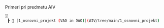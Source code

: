 Primeri pri predmetu AIV

```bash
🗄️ 
 ┣ 📂 [1_osnovni_projekt (VAO in DAO)](AIV/tree/main/1_osnovni_projekt)              
 
```
